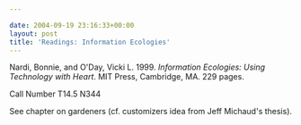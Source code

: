 ```yaml
---

date: 2004-09-19 23:16:33+00:00
layout: post
title: 'Readings: Information Ecologies'
---
```


Nardi, Bonnie, and O'Day, Vicki L.  1999.  _Information Ecologies: Using Technology with Heart_.  MIT Press, Cambridge, MA. 229 pages.

Call Number T14.5 N344

See chapter on gardeners (cf.  customizers idea from Jeff Michaud's thesis).
